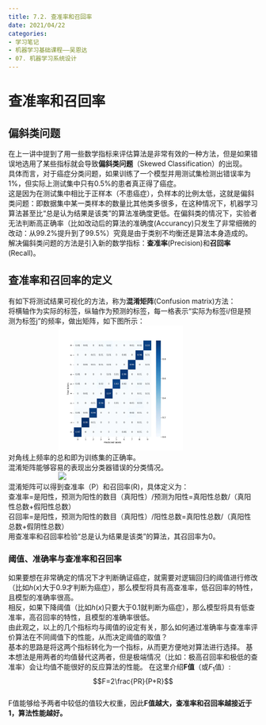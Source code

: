 ```yaml
---
title: 7.2. 查准率和召回率
date: 2021/04/22
categories: 
- 学习笔记
- 机器学习基础课程——吴恩达
- 07. 机器学习系统设计
---
```

<style>
img{
    width: 50%;
    padding-left: 20%;
}
</style>
# 查准率和召回率
## 偏斜类问题
在上一讲中提到了用一些数学指标来评估算法是非常有效的一种方法，但是如果错误地选用了某些指标就会导致**偏斜类问题**（Skewed Classification）的出现。  
具体而言，对于癌症分类问题，如果训练了一个模型并用测试集检测出错误率为1%，但实际上测试集中只有0.5%的患者真正得了癌症。  
这是因为在测试集中相比于正样本（不患癌症），负样本的比例太低，这就是偏斜类问题：即数据集中某一类样本的数量比其他类多很多，在这种情况下，机器学习算法甚至比“总是认为结果是该类”的算法准确度更低。在偏斜类的情况下，实验者无法判断高正确率（比如改动后的算法的准确度(Accurancy)只发生了非常细微的改动：从99.2%提升到了99.5%）究竟是由于类别不均衡还是算法本身造成的。   
解决偏斜类问题的方法是引入新的数学指标：**查准率**(Precision)和**召回率**(Recall)。

## 查准率和召回率的定义  
有如下将测试结果可视化的方法，称为**混淆矩阵**(Confusion matrix)方法：  
将横轴作为实际的标签，纵轴作为预测的标签，每一格表示“实际为标签i/但是预测为标签j”的频率，做出矩阵，如下图所示：    
![](https://raw.githubusercontent.com/l61012345/Pic/master/img/20210217114634.png)   
对角线上频率的总和即为训练集的正确率。  
混淆矩阵能够容易的表现出分类器错误的分类情况。  
![](https://cdn.jsdelivr.net/gh/l61012345/Pic/img/20210323130333.png)  
混淆矩阵可以得到查准率（P）和召回率(R)，具体定义为：  
查准率=是阳性，预测为阳性的数目（真阳性）/预测为阳性=真阳性总数/（真阳性总数+假阳性总数）  
召回率=是阳性，预测为阳性的数目（真阳性）/阳性总数=真阳性总数/（真阳性总数+假阴性总数）  
用查准率和召回率检验“总是认为结果是该类”的算法，其召回率为0。  

### 阈值、准确率与查准率和召回率  
如果要想在非常确定的情况下才判断确证癌症，就需要对逻辑回归的阈值进行修改（比如$h(x)$大于0.9才判断为癌症），那么模型将具有高查准率，低召回率的特性，且模型的准确率很高。  
相反，如果下降阈值（比如$h(x)$只要大于0.1就判断为癌症），那么模型将具有低查准率，高召回率的特性，且模型的准确率很低。  
由此观之，以上的几个指标均与阈值的设定有关，那么如何通过准确率与查准率评价算法在不同阈值下的性能，从而决定阈值的取值？  
基本的思路是将这两个指标转化为一个指标，从而更方便地对算法进行选择。 基本想法是用两者的均值替代这两者，但是极端情况（比如：极高召回率和极低的查准率）会让均值不能很好的反应算法的性能。 在这里介绍**F值**（或$F_1$值）:  
$$F=2\frac{PR}{P+R}$$  
F值能够给予两者中较低的值较大权重，因此**F值越大，查准率和召回率越接近于1，算法性能越好。**    
